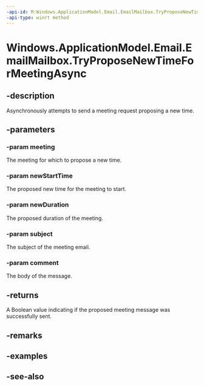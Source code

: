 ----api-id: M:Windows.ApplicationModel.Email.EmailMailbox.TryProposeNewTimeForMeetingAsync(Windows.ApplicationModel.Email.EmailMessage,Windows.Foundation.DateTime,Windows.Foundation.TimeSpan,System.String,System.String)
-api-type: winrt method
---<!-- Method syntaxpublic Windows.Foundation.IAsyncOperation<bool> TryProposeNewTimeForMeetingAsync(Windows.ApplicationModel.Email.EmailMessage meeting, Windows.Foundation.DateTime newStartTime, Windows.Foundation.TimeSpan newDuration, System.String subject, System.String comment)--># Windows.ApplicationModel.Email.EmailMailbox.TryProposeNewTimeForMeetingAsync## -descriptionAsynchronously attempts to send a meeting request proposing a new time.## -parameters### -param meetingThe meeting for which to propose a new time.### -param newStartTimeThe proposed new time for the meeting to start.### -param newDurationThe proposed duration of the meeting.### -param subjectThe subject of the meeting email.### -param commentThe body of the message.## -returnsA Boolean value indicating if the proposed meeting message was successfully sent.## -remarks## -examples## -see-also
